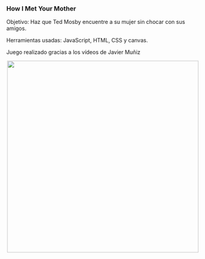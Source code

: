### How I Met Your Mother


Objetivo: Haz que Ted Mosby encuentre a su mujer sin chocar con sus amigos.

Herramientas usadas: JavaScript, HTML, CSS y canvas.

Juego realizado gracias a los vídeos de Javier Muñiz


<p align="center"><img src="https://media.giphy.com/media/l1J3F47tzXOa64BTq/giphy.gif" width="500px"></p>

